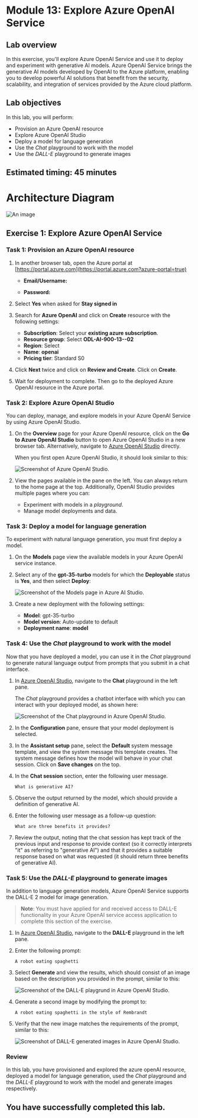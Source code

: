 # Module 13: Explore Azure OpenAI Service

## Lab overview

In this exercise, you'll explore Azure OpenAI Service and use it to deploy and experiment with generative AI models.
Azure OpenAI Service brings the generative AI models developed by OpenAI to the Azure platform, enabling you to develop powerful AI solutions that benefit from the security, scalability, and integration of services provided by the Azure cloud platform.

## Lab objectives

In this lab, you will perform:
- Provision an Azure OpenAI resource
- Explore Azure OpenAI Studio
- Deploy a model for language generation
- Use the *Chat* playground to work with the model
- Use the *DALL-E* playground to generate images

## Estimated timing: 45 minutes

# Architecture Diagram

![An image](media/lab13.PNG)

## Exercise 1: Explore Azure OpenAI Service

### Task 1: Provision an Azure OpenAI resource

1. In another browser tab, open the Azure portal at [https://portal.azure.com](https://portal.azure.com?azure-portal=true)

    - **Email/Username:** <inject key="AzureAdUserEmail"></inject>
    
    - **Password:** <inject key="AzureAdUserPassword"></inject>
    
1. Select **Yes** when asked for **Stay signed in**

1. Search for **Azure OpenAI** and click on **Create** resource with the following settings:

    - **Subscription**: Select your **existing azure subscription**.
    - **Resource group**: Select **ODL-AI-900-13-<inject key="DeploymentID" enableCopy="false" />-02**
    - **Region**: Select **<inject key="location" enableCopy="false"/>** 
    - **Name**: **openai<inject key="DeploymentID" enableCopy="false" />**
    - **Pricing tier**: Standard S0

2. Click **Next** twice and click on **Review and Create**. Click on **Create**.

3. Wait for deployment to complete. Then go to the deployed Azure OpenAI resource in the Azure portal.

### Task 2: Explore Azure OpenAI Studio

You can deploy, manage, and explore models in your Azure OpenAI Service by using Azure OpenAI Studio.

1. On the **Overview** page for your Azure OpenAI resource, click on the **Go to Azure OpenAI Studio** button to open Azure OpenAI Studio in a new browser tab. Alternatively, navigate to [Azure OpenAI Studio](https://oai.azure.com/) directly.

    When you first open Azure OpenAI Studio, it should look similar to this:

    ![Screenshot of Azure OpenAI Studio.](./media/generative-ai/ai-studio.png)

1. View the pages available in the pane on the left. You can always return to the home page at the top. Additionally, OpenAI Studio provides multiple pages where you can:
    - Experiment with models in a *playground*.
    - Manage model deployments and data.

### Task 3: Deploy a model for language generation

To experiment with natural language generation, you must first deploy a model.

1. On the **Models** page view the available models in your Azure OpenAI service instance.
1. Select any of the **gpt-35-turbo** models for which the **Deployable** status is **Yes**, and then select **Deploy**:

    ![Screenshot of the Models page in Azure AI Studio.](./media/generative-ai/deploy-model.png)

1. Create a new deployment with the following settings:
    - **Model**: gpt-35-turbo
    - **Model version**: Auto-update to default
    - **Deployment name**: **model<inject key="DeploymentID" enableCopy="false" />**

### Task 4: Use the *Chat* playground to work with the model

Now that you have deployed a model, you can use it in the *Chat* playground to generate natural language output from prompts that you submit in a chat interface.

1. In [Azure OpenAI Studio](https://oai.azure.com/), navigate to the **Chat** playground in the left pane.

    The *Chat* playground provides a chatbot interface with which you can interact with your deployed model, as shown here:

    ![Screenshot of the Chat playground in Azure OpenAI Studio.](./media/generative-ai/chat-playground.png)

1. In the **Configuration** pane, ensure that your model deployment is selected.
1. In the **Assistant setup** pane, select the **Default** system message template, and view the system message this template creates. The system message defines how the model will behave in your chat session. Click on **Save changes** on the top.
1. In the **Chat session** section, enter the following user message.

    ```
   What is generative AI?
    ```

1. Observe the output returned by the model, which should provide a definition of generative AI.
1. Enter the following user message as a follow-up question:

    ```
   What are three benefits it provides?
    ```

1. Review the output, noting that the chat session has kept track of the previous input and response to provide context (so it correctly interprets "it" as referring to "generative AI") and that it provides a suitable response based on what was requested (it should return three benefits of generative AI).

### Task 5: Use the *DALL-E* playground to generate images

In addition to language generation models, Azure OpenAI Service supports the DALL-E 2 model for image generation.

> **Note**: You must have applied for and received access to DALL-E functionality in your Azure OpenAI service access application to complete this section of the exercise.

1. In [Azure OpenAI Studio](https://oai.azure.com/), navigate to the **DALL-E** playground in the left pane.
1. Enter the following prompt:

    ```
    A robot eating spaghetti
    ```

1. Select **Generate** and view the results, which should consist of an image based on the description you provided in the prompt, similar to this:

    ![Screenshot of the DALL-E playgrund in Azure OpenAI Studio.](./media/generative-ai/dall-e-playground.png)

1. Generate a second image by modifying the prompt to:

    ```
    A robot eating spaghetti in the style of Rembrandt
    ```
1. Verify that the new image matches the requirements of the prompt, similar to this:

    ![Screenshot of DALL-E generated images in Azure OpenAI Studio.](./media/generative-ai/dall-e-results.png)

### Review

In this lab, you have provisioned and explored the azure openAI resource, deployed a model for language generation, used the *Chat* playground and the *DALL-E* playground to work with the model and generate images respectively.

## You have successfully completed this lab.
